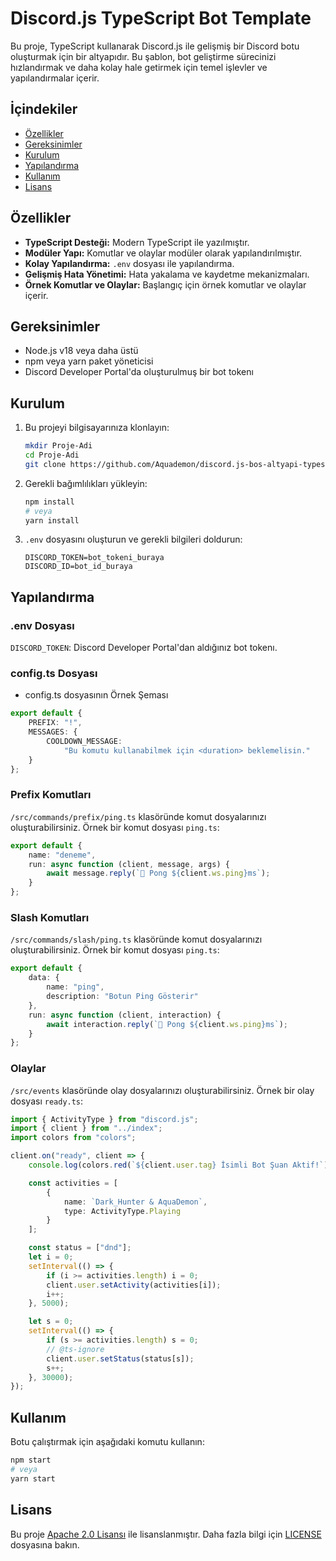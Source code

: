 # Discord.js TypeScript Bot Template

Bu proje, TypeScript kullanarak Discord.js ile gelişmiş bir Discord botu oluşturmak için bir altyapıdır. Bu şablon, bot geliştirme sürecinizi hızlandırmak ve daha kolay hale getirmek için temel işlevler ve yapılandırmalar içerir.

## İçindekiler

-   [Özellikler](#özellikler)
-   [Gereksinimler](#gereksinimler)
-   [Kurulum](#kurulum)
-   [Yapılandırma](#yapılandırma)
-   [Kullanım](#kullanım)
-   [Lisans](#lisans)

## Özellikler

-   **TypeScript Desteği:** Modern TypeScript ile yazılmıştır.
-   **Modüler Yapı:** Komutlar ve olaylar modüler olarak yapılandırılmıştır.
-   **Kolay Yapılandırma:** `.env` dosyası ile yapılandırma.
-   **Gelişmiş Hata Yönetimi:** Hata yakalama ve kaydetme mekanizmaları.
-   **Örnek Komutlar ve Olaylar:** Başlangıç için örnek komutlar ve olaylar içerir.

## Gereksinimler

-   Node.js v18 veya daha üstü
-   npm veya yarn paket yöneticisi
-   Discord Developer Portal'da oluşturulmuş bir bot tokenı

## Kurulum

1. Bu projeyi bilgisayarınıza klonlayın:

    ```bash
    mkdir Proje-Adi
    cd Proje-Adi
    git clone https://github.com/Aquademon/discord.js-bos-altyapi-typescript.git .
    ```

2. Gerekli bağımlılıkları yükleyin:

    ```bash
    npm install
    # veya
    yarn install
    ```

3. `.env` dosyasını oluşturun ve gerekli bilgileri doldurun:
    ```env
    DISCORD_TOKEN=bot_tokeni_buraya
    DISCORD_ID=bot_id_buraya
    ```

## Yapılandırma

### .env Dosyası

`DISCORD_TOKEN`: Discord Developer Portal'dan aldığınız bot tokenı.

### config.ts Dosyası

-   config.ts dosyasının Örnek Şeması

```ts
export default {
    PREFIX: "!",
    MESSAGES: {
        COOLDOWN_MESSAGE:
            "Bu komutu kullanabilmek için <duration> beklemelisin."
    }
};
```

### Prefix Komutları

`/src/commands/prefix/ping.ts` klasöründe komut dosyalarınızı oluşturabilirsiniz. Örnek bir komut dosyası `ping.ts`:

```typescript
export default {
    name: "deneme",
    run: async function (client, message, args) {
        await message.reply(`🏓 Pong ${client.ws.ping}ms`);
    }
};
```

### Slash Komutları

`/src/commands/slash/ping.ts` klasöründe komut dosyalarınızı oluşturabilirsiniz. Örnek bir komut dosyası `ping.ts`:

```typescript
export default {
    data: {
        name: "ping",
        description: "Botun Ping Gösterir"
    },
    run: async function (client, interaction) {
        await interaction.reply(`🏓 Pong ${client.ws.ping}ms`);
    }
};
```

### Olaylar

`/src/events` klasöründe olay dosyalarınızı oluşturabilirsiniz. Örnek bir olay dosyası `ready.ts`:

```typescript
import { ActivityType } from "discord.js";
import { client } from "../index";
import colors from "colors";

client.on("ready", client => {
    console.log(colors.red(`${client.user.tag} İsimli Bot Şuan Aktif!`));

    const activities = [
        {
            name: `Dark_Hunter & AquaDemon`,
            type: ActivityType.Playing
        }
    ];

    const status = ["dnd"];
    let i = 0;
    setInterval(() => {
        if (i >= activities.length) i = 0;
        client.user.setActivity(activities[i]);
        i++;
    }, 5000);

    let s = 0;
    setInterval(() => {
        if (s >= activities.length) s = 0;
        // @ts-ignore
        client.user.setStatus(status[s]);
        s++;
    }, 30000);
});
```

## Kullanım

Botu çalıştırmak için aşağıdaki komutu kullanın:

```bash
npm start
# veya
yarn start
```

## Lisans

Bu proje [Apache 2.0 Lisansı](LICENSE) ile lisanslanmıştır. Daha fazla bilgi için [LICENSE](LICENSE) dosyasına bakın.
